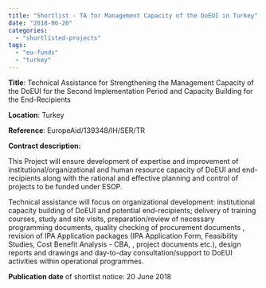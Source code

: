 ```yaml
---
title: "Shortlist - TA for Management Capacity of the DoEUI in Turkey"
date: "2018-06-20"
categories: 
  - "shortlisted-projects"
tags: 
  - "eu-funds"
  - "turkey"
---
```


**Title**: Technical Assistance for Strengthening the Management Capacity of the DoEUI for the Second Implementation Period and Capacity Building for the End-Recipients

**Location**: Turkey

**Reference**: EuropeAid/139348/IH/SER/TR

**Contract description:**

This Project will ensure development of expertise and improvement of institutional/organizational and human resource capacity of DoEUI and end-recipients along with the rational and effective planning and control of projects to be funded under ESOP.

Technical assistance will focus on organizational development: institutional capacity building of DoEUI and potential end-recipients; delivery of training courses, study and site visits, preparation/review of necessary programming documents, quality checking of procurement documents , revision of IPA Application packages (IPA Application Form, Feasibility Studies, Cost Benefit Analysis - CBA, , project documents etc.), design reports and drawings and day-to-day consultation/support to DoEUI activities within operational programmes.

**Publication date** of shortlist notice: 20 June 2018
